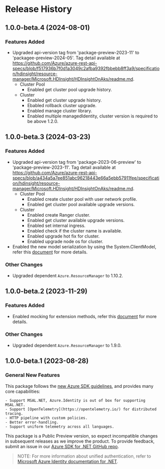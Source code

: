 # Release History

## 1.0.0-beta.4 (2024-08-01)

### Features Added

- Upgraded api-version tag from 'package-preview-2023-11' to 'packagee-preview-2024-05'. Tag detail available at https://github.com/Azure/azure-rest-api-specs/blob/f517936b7f0d1a3049c2afba9392fbbebb8ff3a9/specification/hdinsight/resource-manager/Microsoft.HDInsight/HDInsightOnAks/readme.md.
    - Cluster Pool
        - Enabled get cluster pool upgrade history.
    - Cluster
        - Enabled get cluster upgrade history.
        - Ebabled rollback cluster upgrade.
        - Enabled manage cluster library.
        - Enabled multiple managedIdentity, cluster version is required to be above 1.2.0.

## 1.0.0-beta.3 (2024-03-23)

### Features Added

- Upgraded api-version tag from 'package-2023-06-preview' to 'package-preview-2023-11'. Tag detail available at https://github.com/Azure/azure-rest-api-specs/blob/a434a5a7ee851abc96218443e66a5ebb57911fee/specification/hdinsight/resource-manager/Microsoft.HDInsight/HDInsightOnAks/readme.md.
    - Cluster Pool
        - Enabled create cluster pool with user network profile.
        - Enabled get cluster pool available upgrade versions.
    - Cluster
        - Enabled create Ranger cluster.
        - Enabled get cluster available upgrade versions.
        - Enabled set internal ingress.
        - Enabled check if the cluster name is available.
        - Enabled upgrade hot fix for cluster.
        - Enabled upgrade node os for cluster.
- Enabled the new model serialization by using the System.ClientModel, refer this [document](https://aka.ms/azsdk/net/mrw) for more details.

### Other Changes

- Upgraded dependent `Azure.ResourceManager` to 1.10.2.

## 1.0.0-beta.2 (2023-11-29)

### Features Added

- Enabled mocking for extension methods, refer this [document](https://aka.ms/azsdk/net/mocking) for more details.

### Other Changes

- Upgraded dependent `Azure.ResourceManager` to 1.9.0.

## 1.0.0-beta.1 (2023-08-28)

### General New Features

This package follows the [new Azure SDK guidelines](https://azure.github.io/azure-sdk/general_introduction.html), and provides many core capabilities:

    - Support MSAL.NET, Azure.Identity is out of box for supporting MSAL.NET.
    - Support [OpenTelemetry](https://opentelemetry.io/) for distributed tracing.
    - HTTP pipeline with custom policies.
    - Better error-handling.
    - Support uniform telemetry across all languages.

This package is a Public Preview version, so expect incompatible changes in subsequent releases as we improve the product. To provide feedback, submit an issue in our [Azure SDK for .NET GitHub repo](https://github.com/Azure/azure-sdk-for-net/issues).

> NOTE: For more information about unified authentication, refer to [Microsoft Azure Identity documentation for .NET](https://docs.microsoft.com//dotnet/api/overview/azure/identity-readme?view=azure-dotnet).
